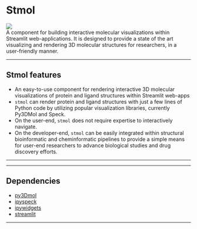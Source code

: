 # Stmol
[ ![](https://img.shields.io/badge/Paper-Frontiers-red) ](https://www.frontiersin.org/articles/10.3389/fmolb.2022.990846/full)\
A component for building interactive molecular visualizations within Streamlit web-applications. It is designed to provide a state of the art visualizing and rendering 3D molecular structures for researchers, in a user-friendly manner.

------------------------------

## Stmol features 

- An easy-to-use component for rendering interactive 3D molecular visualizations of protein and ligand structures within Streamlit web-apps
- `stmol` can render protein and ligand structures with just a few lines of Python code by utilizing popular visualization libraries, currently Py3DMol and Speck. 
- On the user-end, `stmol` does not require expertise to interactively navigate. 
- On the developer-end, `stmol` can be easily integrated within structural bioinformatic and cheminformatic pipelines to provide a simple means for user-end researchers to advance biological studies and drug discovery efforts.
------------------------------

----------------
## Dependencies
- [py3Dmol](https://pypi.org/project/py3Dmol/) 
- [ipyspeck](https://pypi.org/project/ipyspeck/)
- [ipywidgets](https://github.com/jupyter-widgets/ipywidgets)
- [streamlit](https://github.com/streamlit/streamlit)
-----------------

